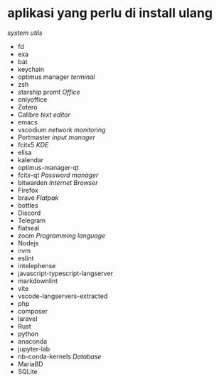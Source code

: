 # aplikasi yang perlu di install ulang

*system utils*
 - fd
 - exa
 - bat
 - keychain
 - optimus manager
*terminal*
 - zsh
 - starship promt
*Office*
 - onlyoffice
 - Zotero
 - Calibre
*text editor*
 - emacs
 - vscodium
*network monitoring*
 - Portmaster
*input manager*
 - fcitx5
*KDE*
 - elisa
 - kalendar
 - optimus-manager-qt
 - fcitx-qt
*Password manager*
 - bitwarden
*Internet Browser*
 - Firefox
 - brave
*Flatpak*
 - bottles
 - Discord
 - Telegram
 - flatseal
 - zoom
*Programming language*
 - Nodejs
  - nvm
  - eslint
  - intelephense
  - javascript-typescript-langserver
  - markdownlint
  - vite
  - vscode-langservers-extracted
 - php
  - composer
  - laravel
 - Rust
 - python
  - anaconda
  - jupyter-lab
  - nb-conda-kernels
*Database*
 - MariaBD 
 - SQLite
